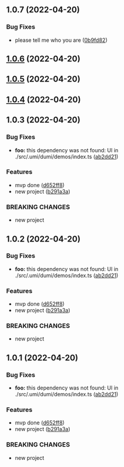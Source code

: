 ## 1.0.7 (2022-04-20)


### Bug Fixes

* please tell me who you are ([0b9fd82](https://github.com/orejs/UI/commit/0b9fd8207e711086aeaee03a30371db0eb03e033))



## [1.0.6](https://github.com/orejs/UI/compare/v1.0.5...v1.0.6) (2022-04-20)

## [1.0.5](https://github.com/orejs/UI/compare/v1.0.3...v1.0.5) (2022-04-20)

## [1.0.4](https://github.com/orejs/UI/compare/v1.0.3...v1.0.4) (2022-04-20)

## 1.0.3 (2022-04-20)

### Bug Fixes

- **foo:** this dependency was not found: UI in ./src/.umi/dumi/demos/index.ts ([ab2dd21](https://github.com/orejs/UI/commit/ab2dd21d0ed9439ccdebc9169d26fff49b24cc0c))

### Features

- mvp done ([d652ff8](https://github.com/orejs/UI/commit/d652ff8340483002c362deed9ac3aba03cc54120))
- new project ([b291a3a](https://github.com/orejs/UI/commit/b291a3a93c58e53c90b3b14f435a49de4f0d9580))

### BREAKING CHANGES

- new project

## 1.0.2 (2022-04-20)

### Bug Fixes

- **foo:** this dependency was not found: UI in ./src/.umi/dumi/demos/index.ts ([ab2dd21](https://github.com/orejs/UI/commit/ab2dd21d0ed9439ccdebc9169d26fff49b24cc0c))

### Features

- mvp done ([d652ff8](https://github.com/orejs/UI/commit/d652ff8340483002c362deed9ac3aba03cc54120))
- new project ([b291a3a](https://github.com/orejs/UI/commit/b291a3a93c58e53c90b3b14f435a49de4f0d9580))

### BREAKING CHANGES

- new project

## 1.0.1 (2022-04-20)

### Bug Fixes

- **foo:** this dependency was not found: UI in ./src/.umi/dumi/demos/index.ts ([ab2dd21](https://github.com/orejs/UI/commit/ab2dd21d0ed9439ccdebc9169d26fff49b24cc0c))

### Features

- mvp done ([d652ff8](https://github.com/orejs/UI/commit/d652ff8340483002c362deed9ac3aba03cc54120))
- new project ([b291a3a](https://github.com/orejs/UI/commit/b291a3a93c58e53c90b3b14f435a49de4f0d9580))

### BREAKING CHANGES

- new project
